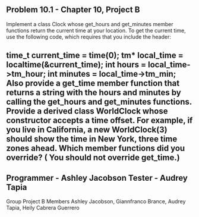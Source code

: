 Problem 10.1 - Chapter 10, Project B
---------------------------------------------
Implement a class Clock whose get_hours and get_minutes member functions return the
current time at your location. To get the current time, use the following code,
which requires that you include the <ctime> header:

time_t current_time = time(0);
tm* local_time = localtime(&current_time);
int hours = local_time->tm_hour;
int minutes = local_time->tm_min;
Also provide a get_time member function that returns a string with the hours and minutes
by calling the get_hours and get_minutes functions.
Provide a derived class WorldClock whose constructor accepts a time offset.
For example, if you live in California, a new WorldClock(3) should show the time in New York,
three time zones ahead. Which member functions did you override? (
You should not override get_time.)
---------------------------------------------
Programmer - Ashley Jacobson
Tester - Audrey Tapia
---------------------------------------------
Group Project B 
Members 
Ashley Jacobson,
Giannfranco Brance, 
Audrey Tapia,
Heily Cabrera Guerrero

